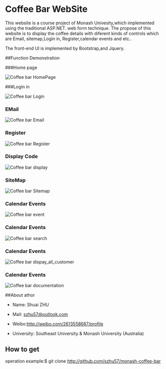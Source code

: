 # Coffee Bar WebSite

This website is a course project of Monash Univesity,which implemented using the traditional ASP.NET. web form technique. The propose of this website is to display the coffee details with diferent kinds of controls which are Email, sitemap,Login in, Register,calendar events and etc..

The front-end UI is implemented by Bootstrap,and Jquery.

##Function Demonstration 

###Home page


![Coffee bar HomePage](/img/home.png)

###Login in

![Coffee bar Login](/img/login.png)

### EMail

![Coffee bar Email](/img/email.png)
### Register

![Coffee bar Register](/img/register.png)

### Display Code

![Coffee bar display](/img/display.png)

### SiteMap

![Coffee bar Sitemap](/img/sitemap.png)

### Calendar Events

![Coffee bar event](/img/event.png)

### Calendar Events

![Coffee bar search](/img/search.png)

### Calendar Events

![Coffee bar dispay_all_customer](/img/display_all.png)

### Calendar Events

![Coffee bar documentation](/img/documentation.png)

##About athor

 * Name: Shuai ZHU

 * Mail: szhu57@outlook.com

 * Weibo:http://weibo.com/2613558687/profile
 
 * University: Southeast University & Monash University (Australia)


## How to get

operation example:$ git clone http://github.com/szhu57/monash-coffee-bar
